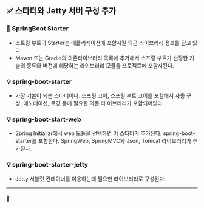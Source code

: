## ✅ 스타터와 Jetty 서버 구성 추가

### 📌 SpringBoot Starter 

- 스트링 부트의 Starter는 애플리케이션에 포함시킬 의곤 라이브러리 정보를 담고 있다.
- Maven 또는 Gradle의 의존라이브러리 목록에 추가해서 스프링 부트가 선정한 기술의 종류와 버전에 해당하는 라이브러리 모듈을 프로젝트에 포함시킨다.

### 💡 spring-boot-starter
 - 가장 기본이 되는 스타터이다. 스프링 코어, 스프링 부트 코어를 포함해서 자동 구성, 애노테이션, 로깅 등에 필요한 의존 라
   이브러리가 포함되어있다.

### 💡 spring-boot-start-web
 - Spring Initializr에서 web 모듈을 선택하면 이 스타터가 추가된다. spring-boot-starter를 포함한다. SpringWeb,
   SpringMVC와 Json, Tomcat 라이브러리가 추가된다.

### 💡 spring-boot-starter-jetty
 - Jetty 서블릿 컨테이너를 이용하는데 필요한 라이브러리로 구성된다.

---

#### 📌 